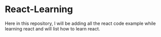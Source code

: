 # React-Learning

Here in this repository, I will be adding all the react code example while learning react and will list how to learn react.

